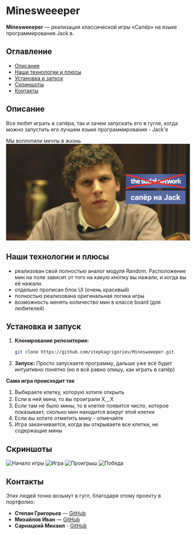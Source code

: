﻿# Minesweeeper

**Minesweeeper** — реализация классической игры «Сапёр» на языке программирования Jack в.

## Оглавление

- [Описание](#описание)
- [Наши технологии и плюсы](#наши-технологии-и-плюсы)
- [Установка и запуск](#установка-и-запуск)
- [Скриншоты](#скриншоты)
- [Контакты](#контакты)

## Описание

Все любят играть в сапёра, так и зачем запускать его в гугле, когда можно запустить его лучшем языке программирования - Jack'е

Мы воплотили мечты в жизнь
![Мы воплотили мечты в жизнь](images/coolGuysMakeCoolThings.jpg)

## Наши технологии и плюсы

- реализован свой полностью аналог модуля Random. Расположение мин на поле зависит от того на какую кнопку вы нажали, и когда вы её нажали.
- отдельно прописан блок UI (очень красивый)
- полностью реализована оригинальная логика игры
- возможность менять количество мин в классе board (для любителей)

## Установка и запуск

1. **Клонирование репозитория:**

   ```bash
   git clone https://github.com/stepkagrigoriev/Minesweeeper.git

2. **Запуск:**
  Просто запускаете программу, дальше уже всё будет интуитивно понятно (но я всё равно опишу, как играть в сапёр)

**Сама игра происходит так**
1. Выбираете клетку, которую хотите открыть
2. Если в ней мина, то вы проиграли X﹏X
3. Если там не было мины, то в клетке появится число, которое показывает, сколько мин находится вокруг этой клетки
4. Если вы хотите отметить мину - отмечайте
5. Игра заканчивается, когда вы открываете все клетки, не содержащие мины

## Скриншоты
![Начало игры](images/gameStart.jpg)
![Игра](images/game.jpg)
![Проигрыш](images/gameLose.jpg)
![Победа](images/gameWin.jpg)


## Контакты

Этих людей точно возьмут в гугл, благодаря этому проекту в портфолио:
- **Степан Григорьев** — [GitHub](https://github.com/stepkagrigoriev)  
- **Михайлов Иван** — [GitHub](https://github.com/profitist)
- **Сарнацкий Михаил** - [GitHub](https://github.com/sarnatskiy)
